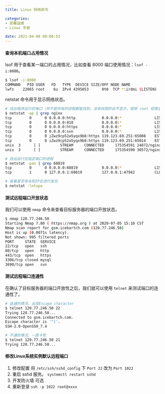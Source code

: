 ```yaml
---
title: Linux 网络命令

categories:
- 部署运维
- Linux 手册

date: 2021-04-08 00:00:53
---
```

#### 查询本机端口占用情况
lsof 用于查看某一端口的占用情况，比如查看 8000 端口使用情况：`lsof -i:8000`。

```bash
$ lsof -i:8000
COMMAND   PID USER   FD   TYPE  DEVICE SIZE/OFF NODE NAME
lwfs    22065 root    6u  IPv4 4395053      0t0  TCP *:irdmi (LISTEN)

```

netstat 命令用于显示网络状态。

```bash
# 找出程序运行的端口（并不是所有的进程都能找到，没有权限的会不显示，使用 root 权限查看所有的信息。）
$ netstat -ap | grep nginx
tcp        0      0 0.0.0.0:http            0.0.0.0:*               LISTEN      24872/nginx: worker 
tcp        0      0 0.0.0.0:818             0.0.0.0:*               LISTEN      24872/nginx: worker 
tcp        0      0 0.0.0.0:https           0.0.0.0:*               LISTEN      24872/nginx: worker 
tcp        0      0 0.0.0.0:svn             0.0.0.0:*               LISTEN      24872/nginx: worker 
tcp        0      0 iZwz9cp52a5yqx9b8:https 119.123.69.251:65008    ESTABLISHED 24872/nginx: worker 
tcp        0      0 iZwz9cp52a5yqx9b8:https 119.123.69.251:65014    ESTABLISHED 24872/nginx: worker 
unix  3      [ ]         STREAM     CONNECTED     175354591 24872/nginx: worker  
unix  3      [ ]         STREAM     CONNECTED     175354590 30572/nginx: master  

# 找出运行在指定端口的进程
$ netstat -pan | grep 60819
tcp        0      0 0.0.0.0:60819           0.0.0.0:*               LISTEN      16586/java          
tcp        1      0 127.0.0.1:60819         127.0.0.1:47942         CLOSE_WAIT  16586/java 

# 查看是否有未知IP在进行发包
$ netstat -lntupa
```

#### 测试远程端口开放状态
我们可以使用 `nmap` 命令来查看目标服务器的端口开放状态。

```bash
$ nmap 120.77.246.50
Starting Nmap 7.80 ( https://nmap.org ) at 2020-07-05 15:10 CST
Nmap scan report for gsm.icebartch.com (120.77.246.50)
Host is up (0.0071s latency).
Not shown: 995 filtered ports
PORT     STATE  SERVICE
22/tcp   open   ssh
80/tcp   open   http
443/tcp  open   https
3306/tcp closed mysql
3690/tcp open   svn
```

#### 测试远程端口连通性
在确认了目标服务器的端口开放性之后，我们就可以使用 `telnet` 来测试端口的连通性了。

```bash
# 连通的情况，出现Escape character
$ telnet 120.77.246.50 22
Trying 120.77.246.50...
Connected to gsm.icebartch.com.
Escape character is '^]'.
SSH-2.0-OpenSSH_7.4

# 不通的情况，一直卡死
$ telnet 120.77.246.50 21
Trying 120.77.246.50...
```

#### 修改Linux系统实例默认远程端口
1. 修改配置
  将 `/etc/ssh/sshd_config` 下 `Port 22` 改为 `Port 1022`
1. 重启 sshd 服务。
  `systemctl restart sshd` 
1. 开发防火墙
  可选
1. 重新登录
  `ssh -p 1022 root@xxxx`


